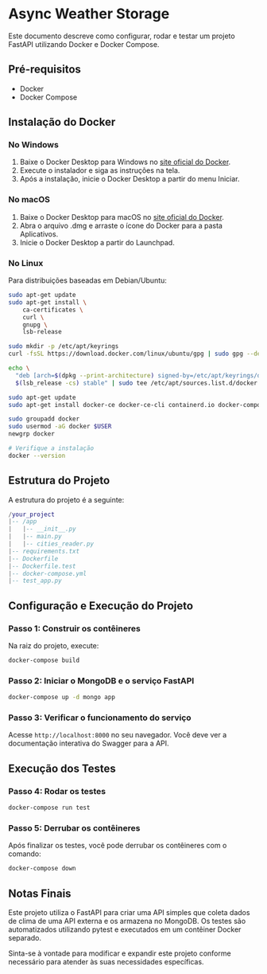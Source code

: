# Async Weather Storage

Este documento descreve como configurar, rodar e testar um projeto FastAPI utilizando Docker e Docker Compose.

## Pré-requisitos

- Docker
- Docker Compose

## Instalação do Docker

### No Windows

1. Baixe o Docker Desktop para Windows no [site oficial do Docker](https://www.docker.com/products/docker-desktop).
2. Execute o instalador e siga as instruções na tela.
3. Após a instalação, inicie o Docker Desktop a partir do menu Iniciar.

### No macOS

1. Baixe o Docker Desktop para macOS no [site oficial do Docker](https://www.docker.com/products/docker-desktop).
2. Abra o arquivo .dmg e arraste o ícone do Docker para a pasta Aplicativos.
3. Inicie o Docker Desktop a partir do Launchpad.

### No Linux

Para distribuições baseadas em Debian/Ubuntu:

```bash
sudo apt-get update
sudo apt-get install \
    ca-certificates \
    curl \
    gnupg \
    lsb-release

sudo mkdir -p /etc/apt/keyrings
curl -fsSL https://download.docker.com/linux/ubuntu/gpg | sudo gpg --dearmor -o /etc/apt/keyrings/docker.gpg

echo \
  "deb [arch=$(dpkg --print-architecture) signed-by=/etc/apt/keyrings/docker.gpg] https://download.docker.com/linux/ubuntu \
  $(lsb_release -cs) stable" | sudo tee /etc/apt/sources.list.d/docker.list > /dev/null

sudo apt-get update
sudo apt-get install docker-ce docker-ce-cli containerd.io docker-compose-plugin

sudo groupadd docker
sudo usermod -aG docker $USER
newgrp docker

# Verifique a instalação
docker --version
```

## Estrutura do Projeto

A estrutura do projeto é a seguinte:

```lua
/your_project
|-- /app
|   |-- __init__.py
|   |-- main.py
|   |-- cities_reader.py
|-- requirements.txt
|-- Dockerfile
|-- Dockerfile.test
|-- docker-compose.yml
|-- test_app.py
```

## Configuração e Execução do Projeto

### Passo 1: Construir os contêineres

Na raiz do projeto, execute:

```bash
docker-compose build
```

### Passo 2: Iniciar o MongoDB e o serviço FastAPI

```bash
docker-compose up -d mongo app
```

### Passo 3: Verificar o funcionamento do serviço

Acesse `http://localhost:8000` no seu navegador. Você deve ver a documentação interativa do Swagger para a API.

## Execução dos Testes

### Passo 4: Rodar os testes

```bash
docker-compose run test
```

### Passo 5: Derrubar os contêineres

Após finalizar os testes, você pode derrubar os contêineres com o comando:

```bash
docker-compose down
```

## Notas Finais

Este projeto utiliza o FastAPI para criar uma API simples que coleta dados de clima de uma API externa e os armazena no MongoDB. Os testes são automatizados utilizando pytest e executados em um contêiner Docker separado.

Sinta-se à vontade para modificar e expandir este projeto conforme necessário para atender às suas necessidades específicas.
